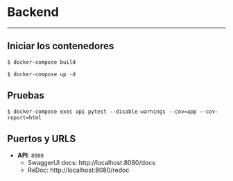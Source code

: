 # Backend

---

## Iniciar los contenedores
```console
$ docker-compose build

$ docker-compose up -d
```
## Pruebas 
```console
$ docker-compose exec api pytest --disable-warnings --cov=app --cov-report=html
```

## Puertos y URLS
- __API__: `8080`
    - SwaggerUI docs: http://localhost:8080/docs
    - ReDoc: http://localhost:8080/redoc